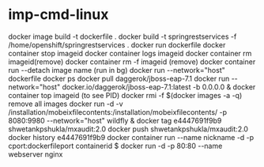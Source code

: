 # imp-cmd-linux

docker image build -t dockerfile .
docker build -t springrestservices -f /home/openshift/springrestservices .
docker run dockerfile
docker container stop imageid
docker container logs imageid
docker container rm imageid(remove)
docker container rm -f imageid (remove)
docker container run --detach image name (run in bg)
docker run --network="host" dockerfile
docker ps
docker pull daggerok/jboss-eap-7.1
docker run --network="host" docker.io/daggerok/jboss-eap-7.1:latest -b 0.0.0.0 &
docker container top imageid (to see PID)
docker rmi -f $(docker images -a -q) remove all images
docker run -d -v /installation/mobeixfilecontents:/installation/mobeixfilecontents/ -p 8080:9980 --network="host" wildfly &
docker tag e4447691f9b9 shwetankpshukla/mxaudit:2.0
docker push shwetankpshukla/mxaudit:2.0
docker history e4447691f9b9
docker container run --name nickname -d -p cport:dockerfileport containerid
$ docker run -d -p 80:80 --name webserver nginx
